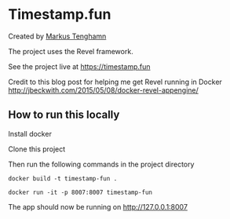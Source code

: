 # Timestamp.fun

Created by [Markus Tenghamn](https://ma.rkus.io)

The project uses the Revel framework.

See the project live at https://timestamp.fun

Credit to this blog post for helping me get Revel running in Docker http://jbeckwith.com/2015/05/08/docker-revel-appengine/

## How to run this locally

Install docker

Clone this project

Then run the following commands in the project directory

`docker build -t timestamp-fun .`

`docker run -it -p 8007:8007 timestamp-fun`

The app should now be running on http://127.0.0.1:8007